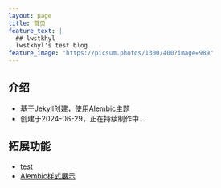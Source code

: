 ```yaml
---
layout: page
title: 首页
feature_text: |
  ## lwstkhyl
  lwstkhyl's test blog
feature_image: "https://picsum.photos/1300/400?image=989"
---
```


## 介绍

- 基于Jekyll创建，使用[Alembic](https://github.com/daviddarnes/alembic)主题
- 创建于2024-06-29，正在持续制作中...

## 拓展功能

- [test](/test)
- [Alembic样式展示](/elements)